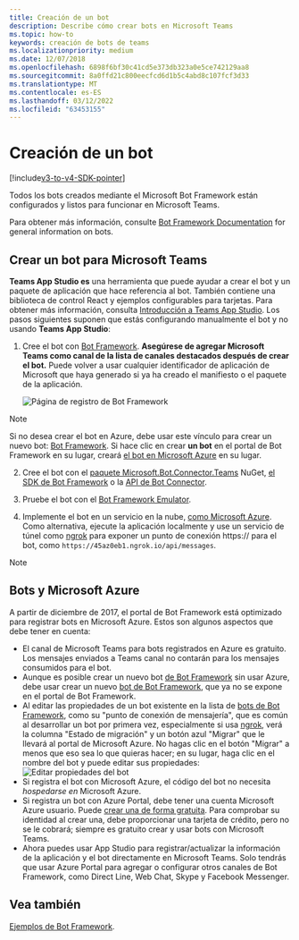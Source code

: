 ```yaml
---
title: Creación de un bot
description: Describe cómo crear bots en Microsoft Teams
ms.topic: how-to
keywords: creación de bots de teams
ms.localizationpriority: medium
ms.date: 12/07/2018
ms.openlocfilehash: 6898f6bf30c41cd5e373db323a0e5ce742129aa8
ms.sourcegitcommit: 8a0ffd21c800eecfcd6d1b5c4abd8c107fcf3d33
ms.translationtype: MT
ms.contentlocale: es-ES
ms.lasthandoff: 03/12/2022
ms.locfileid: "63453155"
---
```

# <a name="create-a-bot"></a>Creación de un bot

[!include[v3-to-v4-SDK-pointer](~/includes/v3-to-v4-pointer-bots.md)]

Todos los bots creados mediante el Microsoft Bot Framework están configurados y listos para funcionar en Microsoft Teams.

Para obtener más información, consulte [Bot Framework Documentation](/azure/bot-service/?view=azure-bot-service-3.0&preserve-view=true) for general information on bots.

## <a name="create-a-bot-for-microsoft-teams"></a>Crear un bot para Microsoft Teams

**Teams App Studio es** una herramienta que puede ayudar a crear el bot y un paquete de aplicación que hace referencia al bot. También contiene una biblioteca de control React y ejemplos configurables para tarjetas. Para obtener más información, consulta [Introducción a Teams App Studio](~/concepts/build-and-test/app-studio-overview.md). Los pasos siguientes suponen que estás configurando manualmente el bot y no usando **Teams App Studio**:

1. Cree el bot con [Bot Framework](https://dev.botframework.com/bots/new). **Asegúrese de agregar Microsoft Teams como canal de la lista de canales destacados después de crear el bot.** Puede volver a usar cualquier identificador de aplicación de Microsoft que haya generado si ya ha creado el manifiesto o el paquete de la aplicación.

   ![Página de registro de Bot Framework](~/assets/images/bots/bfregister.png)

> [!NOTE]
> Si no desea crear el bot en Azure, debe usar este vínculo  para crear un nuevo bot: [Bot Framework](https://dev.botframework.com/bots/new). Si hace clic en crear **un bot** en el portal de Bot Framework en su lugar, creará [el bot en Microsoft Azure](#bots-and-microsoft-azure) en su lugar.

2. Cree el bot con el [paquete Microsoft.Bot.Connector.Teams](https://www.nuget.org/packages/Microsoft.Bot.Connector.Teams) NuGet, [el SDK de Bot Framework](https://github.com/microsoft/botframework-sdk) o la [API de Bot Connector](/bot-framework/rest-api/bot-framework-rest-connector-api-reference).

3. Pruebe el bot con el [Bot Framework Emulator](/bot-framework/debug-bots-emulator).

4. Implemente el bot en un servicio en la nube, [como Microsoft Azure](https://azure.microsoft.com/). Como alternativa, ejecute la aplicación localmente y use un servicio de túnel como [ngrok](https://ngrok.com) para exponer un punto de conexión https:// para el bot, como `https://45az0eb1.ngrok.io/api/messages`.

> [!NOTE]
>
> ## <a name="bots-and-microsoft-azure"></a>Bots y Microsoft Azure
>
> A partir de diciembre de 2017, el portal de Bot Framework está optimizado para registrar bots en Microsoft Azure. Estos son algunos aspectos que debe tener en cuenta:
>
> * El canal de Microsoft Teams para bots registrados en Azure es gratuito. Los mensajes enviados a Teams canal no contarán para los mensajes consumidos para el bot.
> * Aunque es posible crear un nuevo bot [de Bot Framework](https://dev.botframework.com/bots/new) sin usar Azure, debe usar crear un nuevo [bot de Bot Framework](https://dev.botframework.com/bots/new), que ya no se expone en el portal de Bot Framework.
> * Al editar las propiedades de un bot existente en la lista de [bots de Bot Framework](https://dev.botframework.com/bots), como su "punto de conexión de mensajería", que es común al desarrollar un bot por primera vez, especialmente si usa [ngrok](https://ngrok.com), verá la columna "Estado de migración" y un botón azul "Migrar" que le llevará al portal de Microsoft Azure. No hagas clic en el botón "Migrar" a menos que eso sea lo que quieras hacer; en su lugar, haga clic en el nombre del bot y puede editar sus propiedades:</br>
   ![Editar propiedades del bot](~/assets/images/bots/bf-migrate-bot-to-azure.png)
> * Si registra el bot con Microsoft Azure, el código del bot no necesita *hospedarse en* Microsoft Azure.
> * Si registra un bot con Azure Portal, debe tener una cuenta Microsoft Azure usuario. Puede [crear una de forma gratuita](https://azure.microsoft.com/free/). Para comprobar su identidad al crear una, debe proporcionar una tarjeta de crédito, pero no se le cobrará; siempre es gratuito crear y usar bots con Microsoft Teams.
> * Ahora puedes usar App Studio para registrar/actualizar la información de la aplicación y el bot directamente en Microsoft Teams. Solo tendrás que usar Azure Portal para agregar o configurar otros canales de Bot Framework, como Direct Line, Web Chat, Skype y Facebook Messenger.

## <a name="see-also"></a>Vea también

[Ejemplos de Bot Framework](https://github.com/Microsoft/BotBuilder-Samples/blob/master/README.md).
